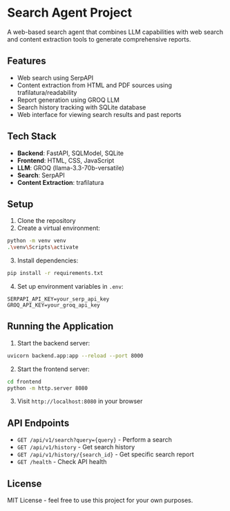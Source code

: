 # Search Agent Project

A web-based search agent that combines LLM capabilities with web search and content extraction tools to generate comprehensive reports.

## Features

- Web search using SerpAPI
- Content extraction from HTML and PDF sources using trafilatura/readability
- Report generation using GROQ LLM
- Search history tracking with SQLite database
- Web interface for viewing search results and past reports

## Tech Stack

- **Backend**: FastAPI, SQLModel, SQLite
- **Frontend**: HTML, CSS, JavaScript
- **LLM**: GROQ (llama-3.3-70b-versatile)
- **Search**: SerpAPI
- **Content Extraction**: trafilatura

## Setup

1. Clone the repository
2. Create a virtual environment:
```bash
python -m venv venv
.\venv\Scripts\activate
```

3. Install dependencies:
```bash
pip install -r requirements.txt
```

4. Set up environment variables in `.env`:
```env
SERPAPI_API_KEY=your_serp_api_key
GROQ_API_KEY=your_groq_api_key
```

## Running the Application

1. Start the backend server:
```bash
uvicorn backend.app:app --reload --port 8000
```

2. Start the frontend server:
```bash
cd frontend
python -m http.server 8080
```

3. Visit `http://localhost:8080` in your browser

## API Endpoints

- `GET /api/v1/search?query={query}` - Perform a search
- `GET /api/v1/history` - Get search history
- `GET /api/v1/history/{search_id}` - Get specific search report
- `GET /health` - Check API health

## License

MIT License - feel free to use this project for your own purposes.
